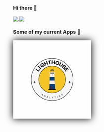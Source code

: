 ### Hi there 👋

<a href="https://github.com/anuraghazra/github-readme-stats">
  <img height=150 align="center" src="https://github-readme-stats.vercel.app/api/top-langs/?username=HTLuff&hide_progress=true" />
</a>
<a href="https://git.io/streak-stats">
  <img height=150 align="center" src="http://github-readme-streak-stats.herokuapp.com?user=HTLuff" />
</a>

### Some of my current Apps 🚀

<div style="display:flex; flex-direction:row;">
  <img src="https://github.com/HTLuff/lighthouse/blob/main/logo.png" style="width:50%;height:auto;filter: drop-shadow(0 0 0.75rem black);" />
</div>
